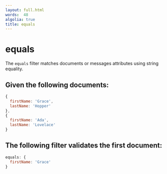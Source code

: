 ```yaml
---
layout: full.html
words:  48
algolia: true
title: equals
---
```


# equals

The `equals` filter matches documents or messages attributes using string equality.

## Given the following documents:

```javascript
{
  firstName: 'Grace',
  lastName: 'Hopper'
},
{
  firstName: 'Ada',
  lastName: 'Lovelace'
}
```

## The following filter validates the first document:

```javascript
equals: {
  firstName: 'Grace'
}
```
